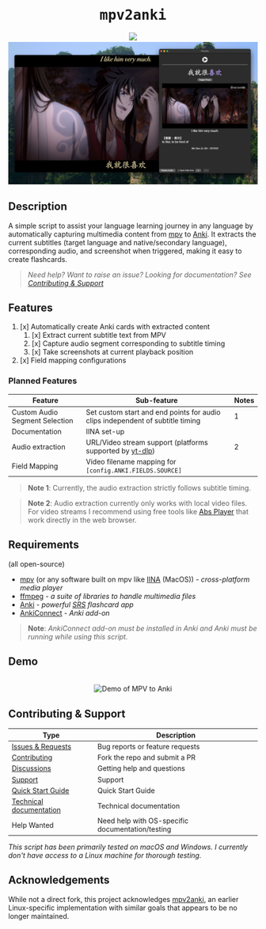 <div align="center">
<h1 style="font-family: monospace;">mpv2anki</h1>
<a href="https://github.com/alyssabedard/mpv2anki/releases"><img src="https://img.shields.io/github/v/release/alyssabedard/mpv2anki?style=for-the-badge&labelColor=%231C1C1C&color=%23A692E3&logo=github" /></a>
<br>   
<div>
<img src="docs/screenshots/demo3.png" width="1000" alt="Demo of MPV to Anki"/>
</div>   
</div>

## Description
A simple script to assist your language learning journey in any language by automatically capturing multimedia content from [mpv](https://mpv.io/) to [Anki](https://apps.ankiweb.net/).
It extracts the current subtitles (target language and native/secondary language), corresponding audio,
and screenshot when triggered, making it easy to create flashcards.


> _Need help? Want to raise an issue? Looking for documentation? See [Contributing & Support](#contributing--support)_


## Features

1. [x] Automatically create Anki cards with extracted content
   1. [x] Extract current subtitle text from MPV
   2. [x] Capture audio segment corresponding to subtitle timing
   3. [x] Take screenshots at current playback position
2. [x] Field mapping configurations 

### Planned Features

| Feature                        | Sub-feature                                                                                  | Notes |
|--------------------------------|----------------------------------------------------------------------------------------------|-------|
| Custom Audio Segment Selection | Set custom start and end points for audio clips independent of subtitle timing               | 1     |
| Documentation                  | IINA set-up                                                                                  |       |
| Audio extraction               | URL/Video stream support (platforms supported by [yt-dlp](https://github.com/yt-dlp/yt-dlp)) | 2     |
| Field Mapping                  | Video filename mapping for `[config.ANKI.FIELDS.SOURCE]`                                     |       |

> **Note 1**: Currently, the audio extraction strictly follows subtitle
> timing.

> **Note 2**: Audio extraction currently only works with local video files.
> For video streams I recommend using free tools like [Abs Player](https://chromewebstore.google.com/detail/asbplayer-language-learni/hkledmpjpaehamkiehglnbelcpdflcab)
> that work directly in the web browser.

## Requirements
(all open-source)
- [mpv](https://mpv.io/) (or any software built on mpv like [IINA](https://iina.io/) (MacOS)) - _cross-platform media player_
- [ffmpeg](https://ffmpeg.org/) - _a suite of libraries to handle multimedia files_
- [Anki](https://apps.ankiweb.net/) - _powerful [SRS](https://en.wikipedia.org/wiki/Spaced_repetition) flashcard app_
- [AnkiConnect](https://ankiweb.net/shared/info/2055492159) - _Anki add-on_

> **Note**: _AnkiConnect add-on must be installed in Anki and Anki must be running while using this script._


## Demo
<div align="center"><br>
   <img src="docs/screenshots/demo.gif" width="1000" alt="Demo of MPV to Anki"/>
</div>


## Contributing & Support

| Type                                                                 | Description                                      |
|----------------------------------------------------------------------|--------------------------------------------------|
| [Issues & Requests](https://github.com/alyssabedard/mpv2anki/issues) | Bug reports or feature requests                  | 
| [Contributing](.github/CONTRIBUTING.md)                              | Fork the repo and submit a PR                    |
| [Discussions](https://github.com/alyssabedard/mpv2anki/discussions)  | Getting help and questions                       |
| [Support](.github/SUPPORT.md)                                        | Support                                          |
| [Quick Start Guide](docs/quick_start_guide.md)                       | Quick Start Guide                                |
| [Technical documentation](docs/dev)                                  | Technical documentation                          |
| Help Wanted                                                          | Need help with OS-specific documentation/testing |

_This script has been primarily tested on macOS and Windows.  I currently don't have 
access to a Linux machine for thorough testing._

## Acknowledgements

While not a direct fork, this project acknowledges [mpv2anki](https://github.com/SenneH/mpv2anki), 
an earlier Linux-specific implementation with similar goals that appears to be no longer maintained.





